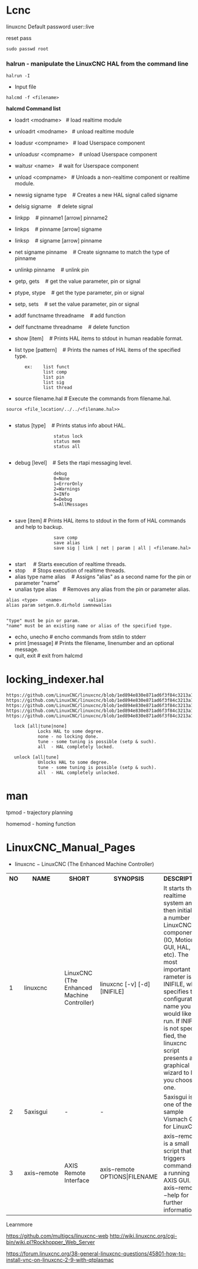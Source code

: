 # Lcnc


linuxcnc Default password user::live

reset pass 

```
sudo passwd root
```



### halrun - manipulate the LinuxCNC HAL from the command line

```
halrun -I
```

 - Input file

```
halcmd -f <filename>

```


**halcmd Command list**



 - loadrt &lt;modname&gt;&nbsp;&nbsp;&nbsp;# load realtime module
 - unloadrt &lt;modname&gt;&nbsp;&nbsp;&nbsp;# unload realtime module
 - loadusr &lt;compname&gt;&nbsp;&nbsp;&nbsp;# load Userspace component
 - unloadusr &lt;compname&gt;&nbsp;&nbsp;&nbsp;# unload Userspace component
 - waitusr &lt;name&gt;&nbsp;&nbsp;&nbsp;# wait for Userspace component
 - unload &lt;compname&gt;&nbsp;&nbsp;&nbsp;# Unloads  a  non-realtime component or realtime module.
 - newsig signame type &nbsp;&nbsp;&nbsp;#  Creates a new HAL signal called signame 
 - delsig signame &nbsp;&nbsp;&nbsp;# delete signal
 - linkpp     &nbsp;&nbsp;&nbsp;#  pinname1 [arrow] pinname2
 - linkps      &nbsp;&nbsp;&nbsp;#  pinname [arrow] signame
 - linksp      &nbsp;&nbsp;&nbsp;# signame [arrow] pinname
 - net signame pinname &nbsp;&nbsp;&nbsp;# Create  signname to match the type of pinname 
 - unlinkp pinname       &nbsp;&nbsp;&nbsp;# unlink  pin
 - getp, gets  <name>   &nbsp;&nbsp;&nbsp;# get the value parameter, pin  or signal
 - ptype, stype <name>   &nbsp;&nbsp;&nbsp;# get the type parameter, pin or signal
 - setp, sets  <name>   &nbsp;&nbsp;&nbsp;# set the value parameter, pin or signal 
 - addf functname threadname &nbsp;&nbsp;&nbsp;# add function
 - delf functname threadname &nbsp;&nbsp;&nbsp;# delete function
 - show [item] &nbsp;&nbsp;&nbsp;# Prints HAL items to stdout in human readable format.

- list type [pattern] &nbsp;&nbsp;&nbsp;# Prints the names of HAL items of the specified type.
       
```
       ex:    list funct
              list comp
              list pin
              list sig
              list thread
```

- source  filename.hal  # Execute the commands from filename.hal.

```
source <file_location/../../<filename.hal>>
                  
```


 - status [type]  &nbsp;&nbsp;&nbsp;# Prints status info about HAL.
```
                  status lock
                  status mem
                  status all
                  
```


- debug [level]  &nbsp;&nbsp;&nbsp;# Sets the rtapi messaging level.
```
                  debug
                  0=None
                  1=ErrorOnly
                  2=Warnings
                  3=INfo
                  4=Debug
                  5=AllMessages
      
```



- save [item]  # Prints HAL items to stdout in the form of HAL commands and help to backup.
``` 
                  save comp
                  save alias
                  save sig | link | net | param | all | <filename.hal>


```


 - start &nbsp;&nbsp;&nbsp; #  Starts  execution  of realtime threads. 
 - stop &nbsp;&nbsp;&nbsp;  # Stops execution of realtime threads.
 - alias type name alias &nbsp;&nbsp;&nbsp;# Assigns "alias" as a second name for the pin or parameter "name"
 - unalias type alias&nbsp;&nbsp;&nbsp; # Removes any alias from the pin or parameter alias.


``` 
alias <type>   <name>          <alias>
alias param setgen.0.dirhold iamnewalias


"type" must be pin or param.
"name" must be an existing name or alias of the specified type.

```



 - echo, unecho # encho commands from stdin to stderr
 - print [message]  # Prints the filename, linenumber and an optional message.
 - quit, exit      # exit from halcmd




# locking_indexer.hal


```
https://github.com/LinuxCNC/linuxcnc/blob/1ed894e830e871ad6f3f84c3213a1cd7dd1e92cc/configs/sim/axis/axis_9axis.ini#L50
https://github.com/LinuxCNC/linuxcnc/blob/1ed894e830e871ad6f3f84c3213a1cd7dd1e92cc/lib/hallib/README#L31
https://github.com/LinuxCNC/linuxcnc/blob/1ed894e830e871ad6f3f84c3213a1cd7dd1e92cc/configs/sim/qtvcp_screens/qtdefault_9axis.ini#L61
https://github.com/LinuxCNC/linuxcnc/blob/1ed894e830e871ad6f3f84c3213a1cd7dd1e92cc/configs/sim/axis/remap/cycle/cycle.ini#L55
https://github.com/LinuxCNC/linuxcnc/blob/1ed894e830e871ad6f3f84c3213a1cd7dd1e92cc/lib/hallib/locking_indexer.hal#L4
```


       lock [all|tune|none]
                Locks HAL to some degree.
                none - no locking done.
                tune - some tuning is possible (setp & such).
                all  - HAL completely locked.

       unlock [all|tune]
                Unlocks HAL to some degree.
                tune - some tuning is possible (setp & such).
                all  - HAL completely unlocked.






# man

tpmod - trajectory planning


homemod - homing function





# LinuxCNC_Manual_Pages


 - linuxcnc − LinuxCNC (The Enhanced Machine Controller)

<table>
  <tr>
    <th>NO</th>
    <th>NAME</th>
    <th>SHORT</th>
    <th>SYNOPSIS</th>
    <th>DESCRIPTION</th>
    <th>EXAMPLES</th>
    <th>PageNo</th>
  </tr>
  <tr>
  <td style="width: 50px; word-wrap: break-word;">1</td>
  <td style="width: 50px; word-wrap: break-word;">linuxcnc</td>
  <td style="width: 50px; word-wrap: break-word;">LinuxCNC (The Enhanced Machine Controller)</td>
  <td style="width: 150px; word-wrap: break-word;">linuxcnc [-v] [-d] [INIFILE]</td>
  <td style="width: 150px; word-wrap: break-word;">It starts the realtime system and
then initializes a number of LinuxCNC components (IO, Motion, GUI, HAL, etc). The most important pa-
rameter is INIFILE, which specifies the configuration name you would like to run. If INIFILE is not speci-
fied, the linuxcnc script presents a graphical wizard to let you choose one.</td>
  <td style="width: 200px; word-wrap: break-word;">linuxcnc configs/sim/sim.ini <br> <br> linuxcnc /etc/linuxcnc/sample-configs/stepper/stepper_mm.ini</td>
  <td style="width: 200px; word-wrap: break-word;">1-2</td>
</tr>
  <tr>
  <td style="width: 50px; word-wrap: break-word;">2</td>
  <td style="width: 50px; word-wrap: break-word;">5axisgui</td>
  <td style="width: 150px; word-wrap: break-word;">-</td>
  <td style="width: 150px; word-wrap: break-word;">-</td>
  <td style="width: 200px; word-wrap: break-word;">5axisgui is one of the sample Vismach GUIs for LinuxCNC</td>
      <td style="width: 200px; word-wrap: break-word;"></td>
    <td style="width: 200px; word-wrap: break-word;">3</td>
</tr>
  <tr>
  <td style="width: 50px; word-wrap: break-word;">3</td>
  <td style="width: 50px; word-wrap: break-word;">axis−remote</td>
  <td style="width: 150px; word-wrap: break-word;">AXIS Remote Interface</td>
  <td style="width: 150px; word-wrap: break-word;">axis−remote OPTIONS|FILENAME</td>
  <td style="width: 200px; word-wrap: break-word;">axis−remote is a small script that triggers commands in a running AXIS GUI. Use axis−remote −−help
for further information.</td>
  <td style="width: 200px; word-wrap: break-word;">-</td>
  <td style="width: 200px; word-wrap: break-word;">4</td>
</tr>
</table>









Learnmore

https://github.com/multigcs/linuxcnc-web
http://wiki.linuxcnc.org/cgi-bin/wiki.pl?Rockhopper_Web_Server

https://forum.linuxcnc.org/38-general-linuxcnc-questions/45801-how-to-install-vnc-on-linuxcnc-2-9-with-qtplasmac

